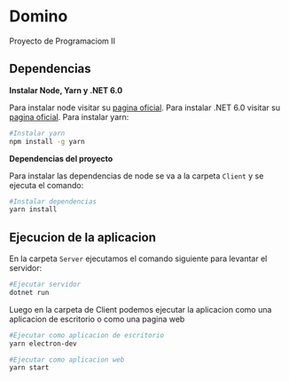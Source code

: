 # Domino

Proyecto de Programaciom II


## Dependencias

**Instalar Node, Yarn y .NET 6.0**

Para instalar node visitar su [pagina oficial](https://nodejs.org/).
Para instalar .NET 6.0 visitar su [pagina oficial](https://dotnet.microsoft.com/en-us/download/dotnet/6.0).
Para instalar yarn:

```bash
#Instalar yarn
npm install -g yarn
```

**Dependencias del proyecto**

Para instalar las dependencias de node se va a la carpeta `Client` y se ejecuta el comando:

```bash
#Instalar dependencias
yarn install
```

## Ejecucion de la aplicacion

En la carpeta `Server` ejecutamos el comando siguiente para levantar el servidor:

```bash
#Ejecutar servidor
dotnet run
```

Luego en la carpeta de Client podemos ejecutar la aplicacion como una aplicacion de escritorio o como una pagina web

``` bash
#Ejecutar como aplicacion de escritorio
yarn electron-dev

#Ejecutar como aplicacion web
yarn start
```
